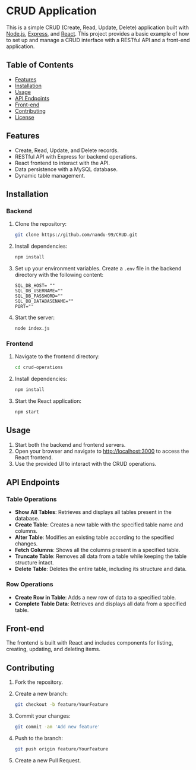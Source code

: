 # CRUD Application

This is a simple CRUD (Create, Read, Update, Delete) application built with [Node.js](https://nodejs.org/), [Express](https://expressjs.com/), and [React](https://reactjs.org/). This project provides a basic example of how to set up and manage a CRUD interface with a RESTful API and a front-end application.

## Table of Contents

- [Features](#features)
- [Installation](#installation)
- [Usage](#usage)
- [API Endpoints](#api-endpoints)
- [Front-end](#front-end)
- [Contributing](#contributing)
- [License](#license)

## Features

- Create, Read, Update, and Delete records.
- RESTful API with Express for backend operations.
- React frontend to interact with the API.
- Data persistence with a MySQL database.
- Dynamic table management.

## Installation

### Backend

1. Clone the repository:

   ```bash
   git clone https://github.com/nandu-99/CRUD.git
   ```

2. Install dependencies:

   ```bash
   npm install
   ```

3. Set up your environment variables. Create a `.env` file in the backend directory with the following content:

   ```env
   SQL_DB_HOST= ""
   SQL_DB_USERNAME=""
   SQL_DB_PASSWORD=""
   SQL_DB_DATABASENAME=""
   PORT=""
   ```

4. Start the server:

   ```bash
   node index.js
   ```

### Frontend

1. Navigate to the frontend directory:

   ```bash
   cd crud-operations
   ```

2. Install dependencies:

   ```bash
   npm install
   ```

3. Start the React application:

   ```bash
   npm start
   ```

## Usage

1. Start both the backend and frontend servers.
2. Open your browser and navigate to [http://localhost:3000](http://localhost:3000) to access the React frontend.
3. Use the provided UI to interact with the CRUD operations.

## API Endpoints

### Table Operations

- **Show All Tables**: Retrieves and displays all tables present in the database.
- **Create Table**: Creates a new table with the specified table name and columns.
- **Alter Table**: Modifies an existing table according to the specified changes.
- **Fetch Columns**: Shows all the columns present in a specified table.
- **Truncate Table**: Removes all data from a table while keeping the table structure intact.
- **Delete Table**: Deletes the entire table, including its structure and data.

### Row Operations

- **Create Row in Table**: Adds a new row of data to a specified table.
- **Complete Table Data**: Retrieves and displays all data from a specified table.

## Front-end

The frontend is built with React and includes components for listing, creating, updating, and deleting items.

## Contributing

1. Fork the repository.
2. Create a new branch:

   ```bash
   git checkout -b feature/YourFeature
   ```

3. Commit your changes:

   ```bash
   git commit -am 'Add new feature'
   ```

4. Push to the branch:

   ```bash
   git push origin feature/YourFeature
   ```

5. Create a new Pull Request.
